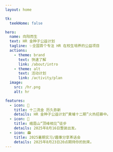 ```yaml
---
layout: home

tk:
  teekHome: false

hero:
  name: 向阳而生
  text: HR 金种子公益计划
  tagline: ✨全国首个专注 HR 在校生培养的公益项目
  actions:
    - theme: brand
      text: 快速了解
      link: /about/intro
    - theme: alt
      text: 活动计划
      link: /activity/plan
  image:
    src: /hr.png
    alt: hr

features:
  - icon: 🎉
    title: 十二流金 历久弥新
    details: HR 金种子公益计划“黄埔十二期”火热招募中。
  - icon: 🌄
    title: 峨眉山“顶峰相见”徒步
    details: 2025年8月16日整装出发。
  - icon: 📻
    title: 2025暑期实习/趣事分享茶话会
    details: 2025年8月23日20点期待你的到来。
---
```

